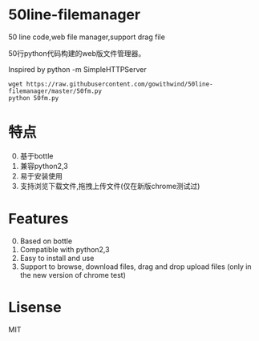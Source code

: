 # 50line-filemanager
50 line code,web file manager,support drag file

50行python代码构建的web版文件管理器。

Inspired by python -m SimpleHTTPServer
```
wget https://raw.githubusercontent.com/gowithwind/50line-filemanager/master/50fm.py
python 50fm.py
```
# 特点
0. 基于bottle
1. 兼容python2,3
2. 易于安装使用
3. 支持浏览下载文件,拖拽上传文件(仅在新版chrome测试过)

# Features
0. Based on bottle
1. Compatible with python2,3
2. Easy to install and use
3. Support to browse, download files, drag and drop upload files (only in the new version of chrome test)

# Lisense
MIT
